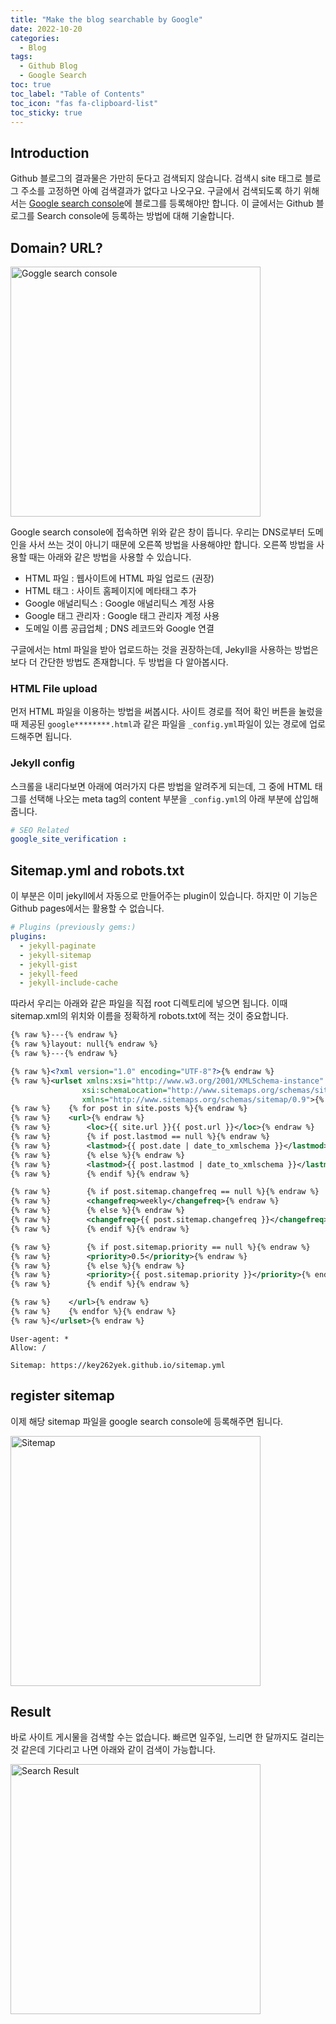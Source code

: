 ```yaml
---
title: "Make the blog searchable by Google"
date: 2022-10-20
categories:
  - Blog
tags:
  - Github Blog
  - Google Search
toc: true
toc_label: "Table of Contents"
toc_icon: "fas fa-clipboard-list"
toc_sticky: true
---
```


## Introduction
Github 블로그의 결과물은 가만히 둔다고 검색되지 않습니다. 
검색시 site 태그로 블로그 주소를 고정하면 아예 검색결과가 없다고 나오구요.
구글에서 검색되도록 하기 위해서는 [Google search console]("https://search.google.com/search-console/welcome?hl=ko")에 블로그를 등록해야만 합니다. 
이 글에서는 Github 블로그를 Search console에 등록하는 방법에 대해 기술합니다.

## Domain? URL?
<img src="https://key262yek.github.io/assets/images/google_search_console.PNG" alt="Goggle search console" width="400"/>

Google search console에 접속하면 위와 같은 창이 뜹니다. 
우리는 DNS로부터 도메인을 사서 쓰는 것이 아니기 때문에 오른쪽 방법을 사용해야만 합니다.
오른쪽 방법을 사용할 때는 아래와 같은 방법을 사용할 수 있습니다. 

- HTML 파일 : 웹사이트에 HTML 파일 업로드 (권장)
- HTML 태그 : 사이트 홈페이지에 메타태그 추가
- Google 애널리틱스 : Google 애널리틱스 계정 사용
- Google 태그 관리자 : Google 태그 관리자 계정 사용
- 도메일 이름 공급업체 ; DNS 레코드와 Google 연결
 
구글에서는 html 파일을 받아 업로드하는 것을 권장하는데,
Jekyll을 사용하는 방법은 보다 더 간단한 방법도 존재합니다. 
두 방법을 다 알아봅시다. 

### HTML File upload
먼저 HTML 파일을 이용하는 방법을 써봅시다. 
사이트 경로를 적어 확인 버튼을 눌렀을 때 제공된 `google********.html`과 같은 파일을 `_config.yml`파일이 있는 경로에 업로드해주면 됩니다. 

### Jekyll config
스크롤을 내리다보면 아래에 여러가지 다른 방법을 알려주게 되는데,
그 중에 HTML 태그를 선택해 나오는 meta tag의 content 부분을 `_config.yml`의 아래 부분에 삽입해줍니다.
```yml
# SEO Related
google_site_verification :
```

## Sitemap.yml and robots.txt
이 부분은 이미 jekyll에서 자동으로 만들어주는 plugin이 있습니다. 
하지만 이 기능은 Github pages에서는 활용할 수 없습니다. 
```yml
# Plugins (previously gems:)
plugins:
  - jekyll-paginate
  - jekyll-sitemap
  - jekyll-gist
  - jekyll-feed
  - jekyll-include-cache
```

따라서 우리는 아래와 같은 파일을 직접 root 디렉토리에 넣으면 됩니다. 
이때 sitemap.xml의 위치와 이름을 정확하게 robots.txt에 적는 것이 중요합니다. 
```xml
{% raw %}---{% endraw %}
{% raw %}layout: null{% endraw %}
{% raw %}---{% endraw %}

{% raw %}<?xml version="1.0" encoding="UTF-8"?>{% endraw %}
{% raw %}<urlset xmlns:xsi="http://www.w3.org/2001/XMLSchema-instance"
                xsi:schemaLocation="http://www.sitemaps.org/schemas/sitemap/0.9 http://www.sitemaps.org/schemas/sitemap/0.9/sitemap.xsd"
                xmlns="http://www.sitemaps.org/schemas/sitemap/0.9">{% endraw %}
{% raw %}    {% for post in site.posts %}{% endraw %}
{% raw %}    <url>{% endraw %}
{% raw %}        <loc>{{ site.url }}{{ post.url }}</loc>{% endraw %}
{% raw %}        {% if post.lastmod == null %}{% endraw %}
{% raw %}        <lastmod>{{ post.date | date_to_xmlschema }}</lastmod>{% endraw %}
{% raw %}        {% else %}{% endraw %}
{% raw %}        <lastmod>{{ post.lastmod | date_to_xmlschema }}</lastmod>{% endraw %}
{% raw %}        {% endif %}{% endraw %}

{% raw %}        {% if post.sitemap.changefreq == null %}{% endraw %}
{% raw %}        <changefreq>weekly</changefreq>{% endraw %}
{% raw %}        {% else %}{% endraw %}
{% raw %}        <changefreq>{{ post.sitemap.changefreq }}</changefreq>{% endraw %}
{% raw %}        {% endif %}{% endraw %}

{% raw %}        {% if post.sitemap.priority == null %}{% endraw %}
{% raw %}        <priority>0.5</priority>{% endraw %}
{% raw %}        {% else %}{% endraw %}
{% raw %}        <priority>{{ post.sitemap.priority }}</priority>{% endraw %}
{% raw %}        {% endif %}{% endraw %}

{% raw %}    </url>{% endraw %}
{% raw %}    {% endfor %}{% endraw %}
{% raw %}</urlset>{% endraw %}
```

```
User-agent: *
Allow: /

Sitemap: https://key262yek.github.io/sitemap.yml
```

## register sitemap
이제 해당 sitemap 파일을 google search console에 등록해주면 됩니다. 

<img src="https://key262yek.github.io/assets/images/add_sitemap.PNG" alt="Sitemap" width="400"/>

## Result
바로 사이트 게시물을 검색할 수는 없습니다. 빠르면 일주일, 느리면 한 달까지도 걸리는 것 같은데 기다리고 나면 아래와 같이 검색이 가능합니다. 

<img src="https://key262yek.github.io/assets/images/search_result.png" alt="Search Result" width="400"/>
